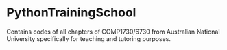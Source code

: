 # PythonTrainingSchool
Contains codes of all chapters of COMP1730/6730 from Australian National University specifically for teaching and tutoring purposes.
